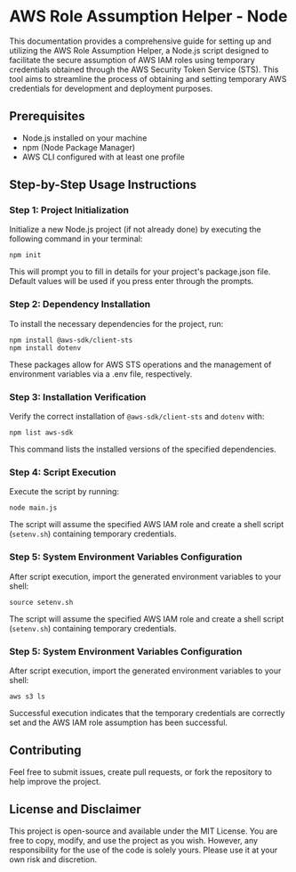 # AWS Role Assumption Helper - Node

This documentation provides a comprehensive guide for setting up and utilizing the AWS Role Assumption Helper, a Node.js script designed to facilitate the secure assumption of AWS IAM roles using temporary credentials obtained through the AWS Security Token Service (STS). This tool aims to streamline the process of obtaining and setting temporary AWS credentials for development and deployment purposes.

## Prerequisites

- Node.js installed on your machine
- npm (Node Package Manager)
- AWS CLI configured with at least one profile

## Step-by-Step Usage Instructions

### Step 1: Project Initialization

Initialize a new Node.js project (if not already done) by executing the following command in your terminal:

```
npm init
```

This will prompt you to fill in details for your project's package.json file. Default values will be used if you press enter through the prompts.

### Step 2: Dependency Installation

To install the necessary dependencies for the project, run:

```
npm install @aws-sdk/client-sts
npm install dotenv
```

These packages allow for AWS STS operations and the management of environment variables via a .env file, respectively.

### Step 3: Installation Verification

Verify the correct installation of `@aws-sdk/client-sts` and `dotenv` with:

```
npm list aws-sdk
```

This command lists the installed versions of the specified dependencies.

### Step 4: Script Execution

Execute the script by running:

```
node main.js
```

The script will assume the specified AWS IAM role and create a shell script (`setenv.sh`) containing temporary credentials.

### Step 5: System Environment Variables Configuration

After script execution, import the generated environment variables to your shell:

```
source setenv.sh
```

The script will assume the specified AWS IAM role and create a shell script (`setenv.sh`) containing temporary credentials.

### Step 5: System Environment Variables Configuration

After script execution, import the generated environment variables to your shell:

```
aws s3 ls
```

Successful execution indicates that the temporary credentials are correctly set and the AWS IAM role assumption has been successful.

## Contributing

Feel free to submit issues, create pull requests, or fork the repository to help improve the project.

## License and Disclaimer

This project is open-source and available under the MIT License. You are free to copy, modify, and use the project as you wish. However, any responsibility for the use of the code is solely yours. Please use it at your own risk and discretion.
